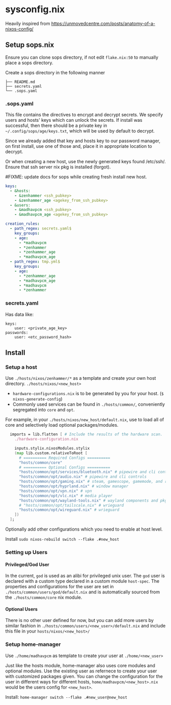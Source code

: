 # sysconfig.nix

Heavily inspired from https://unmovedcentre.com/posts/anatomy-of-a-nixos-config/

## Setup sops.nix
Ensure you can clone sops directory, if not edit `flake.nix:50` to manually place a sops directory.

Create a sops directory in the following manner
```
├── README.md
├── secrets.yaml
└── .sops.yaml
```

### .sops.yaml

This file contains the directives to encrypt and decrypt secrets. We specify users and hosts' keys which can unlock the secrets.
If install was successful, then there should be a private key in `~/.config/sops/age/keys.txt`, which will be used by default to decrypt.

Since we already added that key and hosts key to our password manager, on first install, use one of those and, place it in appropriate location to decrypt.

Or when creating a new host, use the newly generated keys found /etc/ssh/. Ensure that ssh server nix pkg is installed (forgot).

#FIXME: update docs for sops while creating fresh install new host.

```yaml
keys:
  - &hosts:
    - &zenhammer <ssh_pubkey>
    - &zenhammer_age <agekey_from_ssh_pubkey>
  - &users:
    - &madhavpcm <ssh_pubkey>
    - &madhavpcm_age <agekey_from_ssh_pubkey>

creation_rules:
  - path_regex: secrets.yaml$
    key_groups:
    - age:
      - *madhavpcm
      - *zenhammer
      - *zenhammer_age
      - *madhavpcm_age
  - path_regex: tmp.yml$
    key_groups:
    - age:
      - *zenhammer_age
      - *madhavpcm_age
      - *madhavpcm
      - *zenhammer
```

### secrets.yaml
Has data like:

```
keys:
    user: <private_age_key>    
passwords:
    user: <etc_password_hash>
```

## Install
### Setup a host

Use `./hosts/nixos/zenhammer/*` as a template and create your own host directory. `./hosts/nixos/<new_host>`
- `hardware-configurations.nix` is to be generated by you for your host. (`$ nixos-generate-config`)
- Commonly used services can be found in `./hosts/common/`, conveniently segregated into `core` and `opt`.

For example, in your `./hosts/nixos/new_host/default.nix`, use to load all of core and selectively load optional packages/modules.

```nix
  imports = lib.flatten [ # Include the results of the hardware scan.
    ./hardware-configuration.nix

    inputs.stylix.nixosModules.stylix
    (map lib.custom.relativeToRoot [
      # ========== Required Configs ==========
      "hosts/common/core"
      # ========== Optional Configs ==========
      "hosts/common/opt/services/bluetooth.nix" # pipewire and cli controls
      "hosts/common/opt/audio.nix" # pipewire and cli controls
      "hosts/common/opt/gaming.nix" # steam, gamescope, gamemode, and related hardware
      "hosts/common/opt/hyprland.nix" # window manager
      "hosts/common/opt/vpn.nix" # vpn
      "hosts/common/opt/vlc.nix" # media player
      "hosts/common/opt/wayland-tools.nix" # wayland components and pkgs not available in home-manager
      # "hosts/common/opt/tailscale.nix" # wrieguard
      "hosts/common/opt/wireguard.nix" # wrieguard
    ])
  ];
```

Optionally add other configurations which you need to enable at host level.

Install `sudo nixos-rebuild switch --flake .#new_host`

### Setting up Users

#### Privileged/God User
In the current, `god` is used as an alibi for privileged unix user. The `god` user is declared with a custom type declared in a custom module `host-spec`. The properties and configurations for the user are set in `./hosts/common/users/god/default.nix` and is automatically sourced from the `./hosts/common/core` nix module.

#### Optional Users

There is no other user defined for now, but you can add more users by similar fashion in `./hosts/common/users/<new_user>/default.nix` and include this file in your `hosts/nixos/<new_host>/`

### Setup home-manager

Use `./home/madhavpcm` as template to create your user at  `./home/<new_user>`

Just like the hosts module, home-manager also uses core modules and optional modules. Use the existing user as refernece to create your user with customized packages given. You can change the configuration for the user in different ways for different hosts, `home/madhavpcm/<new_host>.nix` would be the users config for `<new_host>`.

Install: `home-manager switch --flake .#new_user@new_host`
